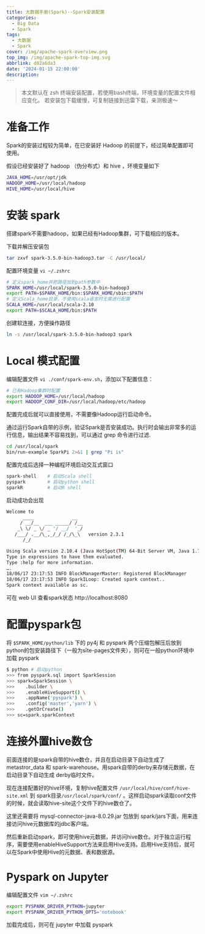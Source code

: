 ```yaml
---
title: 大数据手册(Spark)--Spark安装配置
categories:
  - Big Data
  - Spark
tags:
  - 大数据
  - Spark
cover: /img/apache-spark-overview.png
top_img: /img/apache-spark-top-img.svg
abbrlink: d02a6da3
date: '2024-01-15 22:00:00'
description:
---
```


> 本文默认在 zsh 终端安装配置，若使用bash终端，环境变量的配置文件相应变化。
> 若安装包下载缓慢，可复制链接到迅雷下载，亲测极速～

# 准备工作

Spark的安装过程较为简单，在已安装好 Hadoop 的前提下，经过简单配置即可使用。

假设已经安装好了 hadoop （伪分布式）和 hive ，环境变量如下

```sh
JAVA_HOME=/usr/opt/jdk
HADOOP_HOME=/usr/local/hadoop
HIVE_HOME=/usr/local/hive
```

# 安装 spark

搭建spark不需要hadoop，如果已经有Hadoop集群，可下载相应的版本。

下载并解压安装包

```bash
tar zxvf spark-3.5.0-bin-hadoop3.tar -C /usr/local/
```

配置环境变量  `vi ~/.zshrc`

```sh
# 定义spark_home并把路径加到path参数中
SPARK_HOME=/usr/local/spark-3.5.0-bin-hadoop3
export PATH=$SPARK_HOME/bin:$SPARK_HOME/sbin:$PATH
# 定义Scala_home目录，不使用scala语言时无需进行配置
SCALA_HOME=/usr/local/scala-2.10
export PATH=$SCALA_HOME/bin:$PATH
```

创建软连接，方便操作路径

```sh
ln -s /usr/local/spark-3.5.0-bin-hadoop3 spark
```

# Local 模式配置

编辑配置文件 `vi ./conf/spark-env.sh`，添加以下配置信息：

```sh
# 已有Hadoop集群时配置
export HADOOP_HOME=/usr/local/hadoop
export HADOOP_CONF_DIR=/usr/local/hadoop/etc/hadoop
```

配置完成后就可以直接使用，不需要像Hadoop运行启动命令。

通过运行Spark自带的示例，验证Spark是否安装成功。执行时会输出非常多的运行信息，输出结果不容易找到，可以通过 grep 命令进行过滤.

```sh
cd /usr/local/spark
bin/run-example SparkPi 2>&1 | grep "Pi is"
```

配置完成后选择一种编程环境启动交互式窗口

```sh
spark-shell    # 启动Scala shell
pyspark        # 启动python shell
sparkR         # 启动R shell
```

启动成功会出现

```sh
Welcome to
      ____              __
     / __/__  ___ _____/ /__
    _\ \/ _ \/ _ '/ __/  '_/
   /___/ .__/\_,_/_/ /_/\_\   version 2.3.1
      /_/

Using Scala version 2.10.4 (Java HotSpot(TM) 64-Bit Server VM, Java 1.7.0_71)
Type in expressions to have them evaluated.
Type :help for more information.
….
18/06/17 23:17:53 INFO BlockManagerMaster: Registered BlockManager
18/06/17 23:17:53 INFO SparkILoop: Created spark context..
Spark context available as sc.
```

可在 web UI 查看spark状态 http://localhost:8080 

# 配置pyspark包

将 `$SPARK_HOME/python/lib` 下的 py4j 和 pyspark 两个压缩包解压后放到python的包安装路径下（一般为sīte-pages文件夹），则可在一般python环境中加载 pyspark

```sh
$ python # 启动python
>>> from pyspark.sql import SparkSession
>>> spark=SparkSession \
>>>    .builder \
>>>    .enableHiveSupport() \
>>>    .appName('pyspark') \
>>>    .config('master','yarn') \
>>>    .getOrCreate()
>>> sc=spark.sparkContext
```

# 连接外置hive数仓

前面连接的是spark自带的hive数仓，并且在启动目录下自动生成了metastror_data 和 spark-warehouse。用spark自带的derby来存储元数据，在启动目录下自动生成 derby临时文件。

现在连接配置好的hive环境，复制hive配置文件 `/usr/local/hive/conf/hive-site.xml` 到 spark目录`/usr/local/spark/conf/` 。这样启动spark读取conf文件的时候，就会读取hive-site这个文件下的hive数仓了。

这里还需要将 mysql-connector-java-8.0.29.jar 包放到 spark/jars下面，用来连接访问hive元数据库的jdbc客户端。

然后重新启动spark，即可使用hive元数据，并访问hive数仓。对于独立运行程序，需要使用enableHiveSupport方法来启用Hive支持。启用Hive支持后，就可以在Spark中使用Hive的元数据、表和数据源。

# Pyspark on Jupyter

编辑配置文件 `vim ~/.zshrc`

```sh
export PYSPARK_DRIVER_PYTHON=jupyter
export PYSPARK_DRIVER_PYTHON_OPTS='notebook'
```

加载完成后，则可在 jupyter 中加载 pyspark

